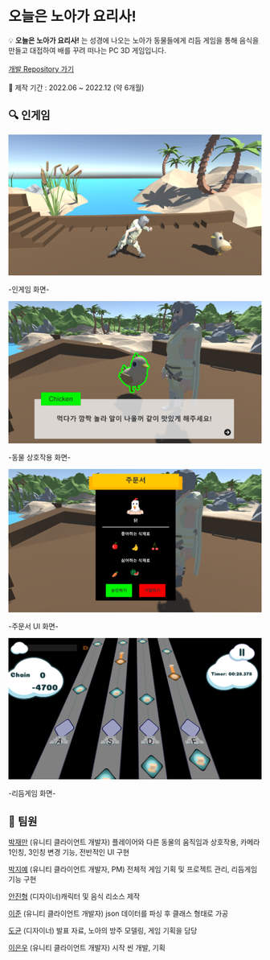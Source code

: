 # 오늘은 노아가 요리사!

💡 **오늘은 노아가 요리사!** 는 성경에 나오는 노아가 동물들에게 리듬 게임을 통해 음식을 만들고 대접하여 배를 꾸려 떠나는 PC 3D 게임입니다.<br>
<br>
[개발 Repository 가기](https://github.com/Indistars/NCT)<br>
<br>
📆 제작 기간 : 2022.06 ~ 2022.12 (약 6개월)

## 🔍 인게임

<img src="Docs/Untitled.png">

-인게임 화면-

<img src="Docs/Untitled 1.png">

-동물 상호작용 화면-

<img src="Docs/Untitled 2.png">

-주문서 UI 화면-

<img src="Docs/Untitled 3.png">

-리듬게임 화면-

## 👥 팀원

[박재만](https://github.com/qkrwoaks) (유니티 클라이언트 개발자) 플레이어와 다른 동물의 움직임과 상호작용, 카메라 1인칭, 3인칭 변경 기능, 전반적인 UI 구현

[박지예](https://github.com/jiye-stingray) (유니티 클라이언트 개발자, PM) 전체적 게임 기획 및 프로젝트 관리, 리듬게임 기능 구현 

[안진형](https://github.com/an2434) (디자이너)캐릭터 및 음식 리소스 제작

[이준](https://github.com/Jun29785) (유니티 클라이언트 개발자) json 데이터를 파싱 후 클래스 형태로 가공

[도균](https://github.com/DOK0706) (디자이너) 발표 자료, 노아의 방주 모델링, 게임 기획을 담당

[이은우](https://github.com/orgs/Indistars/people/lew0205) (유니티 클라이언트 개발자) 시작 씬 개발, 기획